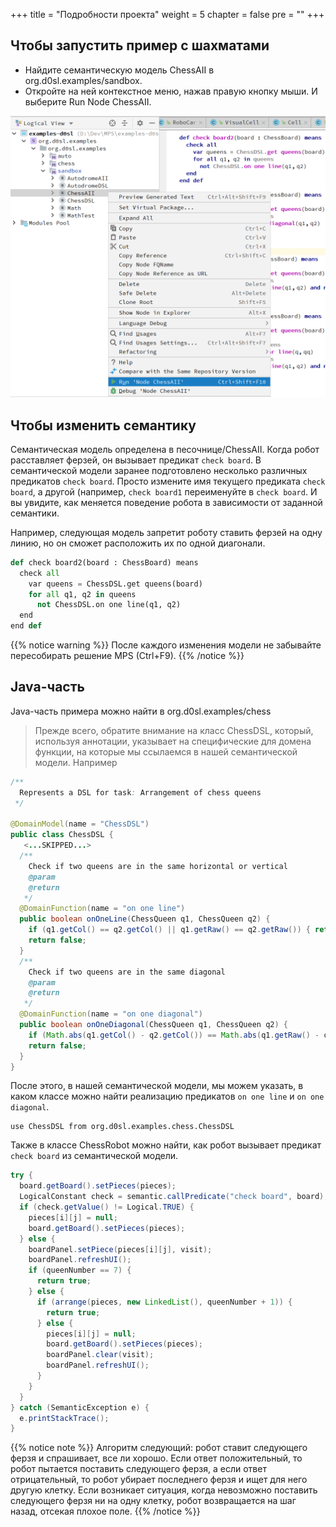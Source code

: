 +++
title = "Подробности проекта"
weight = 5
chapter = false
pre = ""
+++

## Чтобы запустить пример с шахматами

- Найдите семантическую модель ChessAII в org.d0sl.examples/sandbox.
- Откройте на ней контекстное меню, нажав правую кнопку мыши. И выберите Run Node ChessAII.

![Run the chess sample](run.png)

## Чтобы изменить семантику

Семантическая модель определена в песочнице/ChessAII. Когда робот расставляет ферзей, он вызывает предикат `check board`. В семантической модели заранее подготовлено несколько различных предикатов `check board`. Просто измените имя текущего предиката `check board`, а другой (например, `check board1` переименуйте в `check board`. И вы увидите, как меняется поведение робота в зависимости от заданной семантики.

Например, следующая модель запретит роботу ставить ферзей на одну линию, но он сможет расположить их по одной диагонали.

```python
def check board2(board : ChessBoard) means
  check all
    var queens = ChessDSL.get queens(board)
    for all q1, q2 in queens
      not ChessDSL.on one line(q1, q2)
  end
end def
```

{{% notice warning %}}
После каждого изменения модели не забывайте пересобирать решение MPS (Ctrl+F9).
{{% /notice %}}

## Java-часть

Java-часть примера можно найти в org.d0sl.examples/chess

> Прежде всего, обратите внимание на класс ChessDSL, который, используя аннотации, указывает на специфические для домена функции, на которые мы ссылаемся в нашей семантической модели. Например

```java
/**
  Represents a DSL for task: Arrangement of chess queens
 */

@DomainModel(name = "ChessDSL")
public class ChessDSL {
   <...SKIPPED...>
  /**
    Check if two queens are in the same horizontal or vertical
    @param
    @return
   */
  @DomainFunction(name = "on one line")
  public boolean onOneLine(ChessQueen q1, ChessQueen q2) {
    if (q1.getCol() == q2.getCol() || q1.getRaw() == q2.getRaw()) { return true; }
    return false;
  }
  /**
    Check if two queens are in the same diagonal
    @param
    @return
   */
  @DomainFunction(name = "on one diagonal")
  public boolean onOneDiagonal(ChessQueen q1, ChessQueen q2) {
    if (Math.abs(q1.getCol() - q2.getCol()) == Math.abs(q1.getRaw() - q2.getRaw())) { return true; }
    return false;
  }
}
```

После этого, в нашей семантической модели, мы можем указать, в каком классе можно найти реализацию предикатов `on one line` и `on one diagonal`.

```
use ChessDSL from org.d0sl.examples.chess.ChessDSL
```

Также в классе ChessRobot можно найти, как робот вызывает предикат `check board` из семантической модели.

```java
try {
  board.getBoard().setPieces(pieces);
  LogicalConstant check = semantic.callPredicate("check board", board);
  if (check.getValue() != Logical.TRUE) {
    pieces[i][j] = null;
    board.getBoard().setPieces(pieces);
  } else {
    boardPanel.setPiece(pieces[i][j], visit);
    boardPanel.refreshUI();
    if (queenNumber == 7) {
      return true;
    } else {
      if (arrange(pieces, new LinkedList(), queenNumber + 1)) {
        return true;
      } else {
        pieces[i][j] = null;
        board.getBoard().setPieces(pieces);
        boardPanel.clear(visit);
        boardPanel.refreshUI();
      }
    }
  }
} catch (SemanticException e) {
  e.printStackTrace();
}
```

{{% notice note %}}
Алгоритм следующий: робот ставит следующего ферзя и спрашивает, все ли хорошо. Если ответ положительный, то робот пытается поставить следующего ферзя, а если ответ отрицательный, то робот убирает последнего ферзя и ищет для него другую клетку. Если возникает ситуация, когда невозможно поставить следующего ферзя ни на одну клетку, робот возвращается на шаг назад, отсекая плохое поле.
{{% /notice %}}
